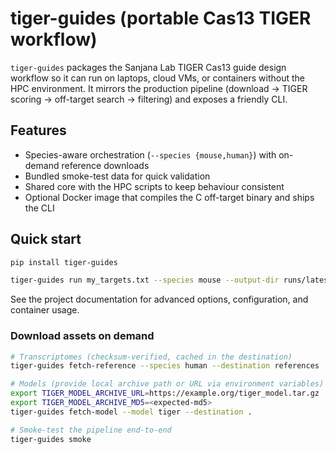 # tiger-guides (portable Cas13 TIGER workflow)

`tiger-guides` packages the Sanjana Lab TIGER Cas13 guide design workflow so it can run on laptops, cloud VMs, or containers without the HPC environment. It mirrors the production pipeline (download → TIGER scoring → off-target search → filtering) and exposes a friendly CLI.

## Features
- Species-aware orchestration (`--species {mouse,human}`) with on-demand reference downloads
- Bundled smoke-test data for quick validation
- Shared core with the HPC scripts to keep behaviour consistent
- Optional Docker image that compiles the C off-target binary and ships the CLI

## Quick start
```bash
pip install tiger-guides

tiger-guides run my_targets.txt --species mouse --output-dir runs/latest
```

See the project documentation for advanced options, configuration, and container usage.

### Download assets on demand

```bash
# Transcriptomes (checksum-verified, cached in the destination)
tiger-guides fetch-reference --species human --destination references

# Models (provide local archive path or URL via environment variables)
export TIGER_MODEL_ARCHIVE_URL=https://example.org/tiger_model.tar.gz
export TIGER_MODEL_ARCHIVE_MD5=<expected-md5>
tiger-guides fetch-model --model tiger --destination .

# Smoke-test the pipeline end-to-end
tiger-guides smoke
```
